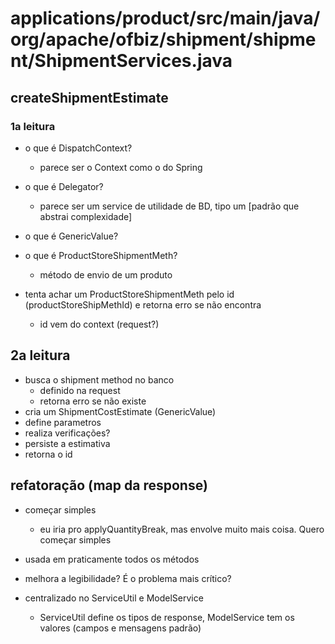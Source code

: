# applications/product/src/main/java/org/apache/ofbiz/shipment/shipment/ShipmentServices.java

## createShipmentEstimate

### 1a leitura

- o que é DispatchContext?
  - parece ser o Context como o do Spring
- o que é Delegator?
  - parece ser um service de utilidade de BD, tipo um [padrão que abstrai complexidade]
- o que é GenericValue?
- o que é ProductStoreShipmentMeth?

  - método de envio de um produto

- tenta achar um ProductStoreShipmentMeth pelo id (productStoreShipMethId) e retorna erro se não encontra

  - id vem do context (request?)

## 2a leitura

- busca o shipment method no banco
  - definido na request
  - retorna erro se não existe
- cria um ShipmentCostEstimate (GenericValue)
- define parametros
- realiza verificações?
- persiste a estimativa
- retorna o id

## refatoração (map da response)

- começar simples
  - eu iria pro applyQuantityBreak, mas envolve muito mais coisa. Quero começar simples
- usada em praticamente todos os métodos
- melhora a legibilidade? É o problema mais crítico?

- centralizado no ServiceUtil e ModelService
  - ServiceUtil define os tipos de response, ModelService tem os valores (campos e mensagens padrão)
